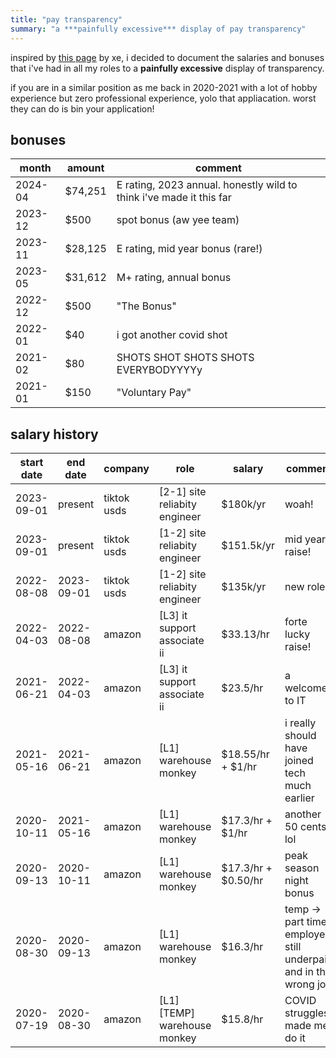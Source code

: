 ```yaml
---
title: "pay transparency"
summary: "a ***painfully excessive*** display of pay transparency"
---
```

inspired by [this page](https://xeiaso.net/salary-transparency) by xe, i decided to document the salaries and bonuses that i've had in all my roles to a **painfully excessive** display of transparency.

if you are in a similar position as me back in 2020-2021 with a lot of hobby experience but zero professional experience, yolo that appliacation. worst they can do is bin your application!

## bonuses
| month |   amount   | comment |
|-------|------------|---------|
| 2024-04 | $74,251 |  E rating, 2023 annual. honestly wild to think i've made it this far |
| 2023-12 | $500 |  spot bonus (aw yee team) |
| 2023-11 | $28,125 |  E rating, mid year bonus (rare!) |
| 2023-05 | $31,612  |  M+ rating, annual bonus |
| 2022-12 | $500     | "The Bonus" |
| 2022-01 | $40      | i got another covid shot |
| 2021-02 | $80      | SHOTS SHOT SHOTS SHOTS EVERYBODYYYYy |
| 2021-01 | $150     | "Voluntary Pay" |

## salary history

| start date |  end date  | company |  role  |  salary  | comment |
|------------|------------|---------|--------|----------|---------|
| 2023-09-01 | present    | tiktok usds | [2-1] site reliabity engineer | $180k/yr | woah! |
| 2023-09-01 | present    | tiktok usds | [1-2] site reliabity engineer | $151.5k/yr | mid year raise! |
| 2022-08-08 | 2023-09-01 | tiktok usds | [1-2] site reliabity engineer | $135k/yr | new role! |
| 2022-04-03 | 2022-08-08 | amazon | [L3] it support associate ii | $33.13/hr | forte lucky raise! |
| 2021-06-21 | 2022-04-03 | amazon | [L3] it support associate ii | $23.5/hr | a welcome to IT |
| 2021-05-16 | 2021-06-21 | amazon | [L1] warehouse monkey | $18.55/hr + $1/hr | i really should have joined tech much earlier |
| 2020-10-11 | 2021-05-16 | amazon | [L1] warehouse monkey | $17.3/hr + $1/hr | another 50 cents, lol |
| 2020-09-13 | 2020-10-11 | amazon | [L1] warehouse monkey | $17.3/hr + $0.50/hr | peak season night bonus |
| 2020-08-30 | 2020-09-13 | amazon | [L1] warehouse monkey | $16.3/hr | temp -> part time employee, still underpaid and in the wrong job |
| 2020-07-19 | 2020-08-30 | amazon | [L1] [TEMP] warehouse monkey | $15.8/hr | COVID struggles made me do it |
